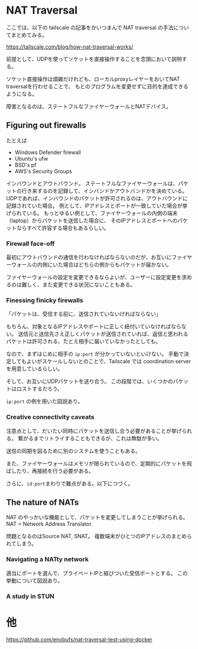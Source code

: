 # NAT Traversal

ここでは、以下の tailscale の記事をかいつまんで NAT traversal の手法についてまとめてみる。

https://tailscale.com/blog/how-nat-traversal-works/


前提として、UDPを使ってソケットを直接操作することを念頭において説明する。

ソケット直接操作は煩雑だけれども、ローカルproxyレイヤーをおいてNAT traversalを行わせることで、
もとのプログラムを変更せずに目的を達成できるようになる。


障害となるのは、ステートフルなファイヤーウォールとNATデバイス。


## Figuring out firewalls

たとえば

* Windows Defender firewall
* Ubuntu's ufw
* BSD's pf
* AWS's Security Groups

インバウンドとアウトバウンド。
ステートフルなファイヤーウォールは、パケットの行き来するのを記録して、インバンドかアウトバンドかを決めている。
UDPであれば、インバウンドのパケットが許可されるのは、アウトバウンドに記録されていた場合。
例として、IPアドレスとポートが一致していた場合が挙げられている。
もっとゆるい例として、ファイヤーウォールの内側の端末（laptop）からパケットを送信した場合に、
そのIPアドレスとポートへのパケットならすべて許容する場合もあるらしい。


### Firewall face-off

最初にアウトバウンドの通信を行わなければならないのだが、お互いにファイヤーウォールの内側にいた場合はどちらの側からもパケットが届かない。

ファイヤーウォールの設定を変更できるならよいが、ユーザーに設定変更を求めるのは難しく、また変更できる状況にないこともある。

### Finessing finicky firewalls

「パケットは、受信する前に、送信されていないければならない」

もちろん、対象となるIPアドレスやポートに正しく紐付いていなければならない。
送信元と送信先さえ正しくパケットが送信されていれば、返信と思われるパケットは許可される、たとえ相手に届いていなかったとしても。

なので、まずはじめに相手の `ip:port` が分かっていないといけない。
手動で決定してもよいがスケールしないとのことで、Tailscale では coordination server を用意しているらしい。

そして、お互いにUDPパケットを送り合う。
この段階では、いくつかのパケットはロストするだろう。

`ip:port` の例を用いた図説あり。


### Creative connectivity caveats

注意点として、だいたい同時にパケットを送信し合う必要があることが挙げられる。
繋がるまでリトライすることもできるが、これは無駄が多い。

送信の同期を図るために別のシステムを使うこともある。

また、ファイヤーウォールはメモリが限られているので、定期的にパケットを飛ばしたり、再接続を行う必要がある。

さらに、`id:port`まわりで難点がある。以下につづく。

## The nature of NATs

NAT のやっかいな機能として、パケットを変更してしまうことが挙げられる。
NAT = Network Address Translator.

問題となるのはSource NAT, SNAT。
複数端末がひとつのIPアドレスのまとめられてしまう。

### Navigating a NATty network

適当にポートを選んで、プライベートIPと結びついた受信ポートとする。
この挙動について図説あり。

### A study in STUN



# 他

https://github.com/enobufs/nat-traversal-test-using-docker


